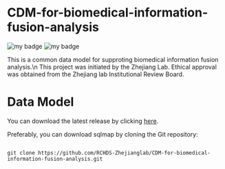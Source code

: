 # CDM-for-biomedical-information-fusion-analysis

![my badge](https://badgen.net/badge/Release/v1.1/yellow)
![my badge](https://badgen.net/badge/Orcal/v12.2.0.1.0/blue)

This is a common data model for supproting biomedical information fusion analysis.\n
This project was initiated by the Zhejiang Lab.
Ethical approval was obtained from the Zhejiang lab Institutional Review Board.


# Data Model

You can download the latest release by clicking [here](https://github.com/RCHDS-Zhejianglab/CDM-for-biomedical-information-fusion-analysis.git).

Preferably, you can download sqlmap by cloning the Git repository:

```shell

git clone https://github.com/RCHDS-Zhejianglab/CDM-for-biomedical-information-fusion-analysis.git
```

